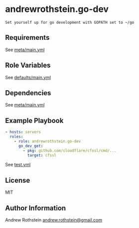 andrewrothstein.go-dev
=========

```
Set yourself up for go development with GOPATH set to ~/go
```

Requirements
------------

See [meta/main.yml](meta/main.yml)

Role Variables
--------------

See [defaults/main.yml](defaults/main.yml)

Dependencies
------------

See [meta/main.yml](meta/main.yml)

Example Playbook
----------------

```yml
- hosts: servers
  roles:
    - role: andrewrothstein.go-dev
	  go_dev_get:
	    - pkg: github.com/cloudflare/cfssl/cmd/...
		  target: cfssl
```

See [test.yml](test.yml)

License
-------

MIT

Author Information
------------------

Andrew Rothstein <andrew.rothstein@gmail.com>
